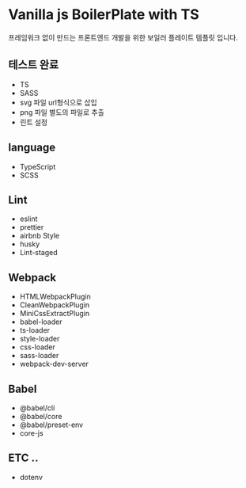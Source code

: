 # Vanilla js BoilerPlate with TS

프레임워크 없이 만드는 프론트엔드 개발을 위한 보일러 플레이트 템플릿 입니다.



## 테스트 완료

- TS
- SASS
- svg 파일 url형식으로 삽입
- png 파일 별도의 파일로 추출
- 린트 설정



## language

- TypeScript
- SCSS



## Lint

- eslint
- prettier
- airbnb Style
- husky
- Lint-staged



## Webpack

- HTMLWebpackPlugin
- CleanWebpackPlugin
- MiniCssExtractPlugin
- babel-loader
- ts-loader
- style-loader
- css-loader
- sass-loader
- webpack-dev-server



## Babel

- @babel/cli
- @babel/core
- @babel/preset-env
- core-js



## ETC ..

- dotenv